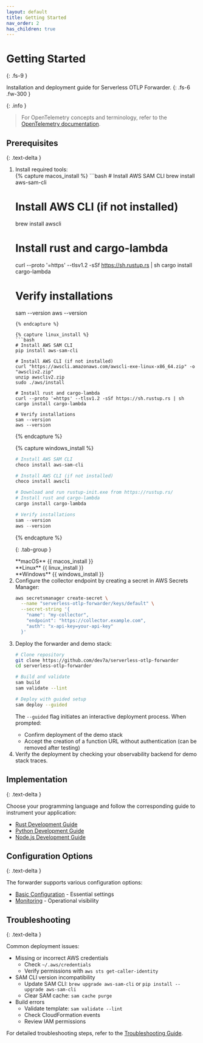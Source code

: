```yaml
---
layout: default
title: Getting Started
nav_order: 2
has_children: true
---
```


# Getting Started
{: .fs-9 }

Installation and deployment guide for Serverless OTLP Forwarder.
{: .fs-6 .fw-300 }

{: .info }
> For OpenTelemetry concepts and terminology, refer to the [OpenTelemetry documentation](https://opentelemetry.io/docs/).

## Prerequisites
{: .text-delta }
<ol>
<li>Install required tools:

<div class="code-example" markdown="1">
{% capture macos_install %}
```bash
# Install AWS SAM CLI
brew install aws-sam-cli

# Install AWS CLI (if not installed)
brew install awscli

# Install rust and cargo-lambda
curl --proto '=https' --tlsv1.2 -sSf https://sh.rustup.rs | sh
cargo install cargo-lambda

# Verify installations
sam --version
aws --version
```
{% endcapture %}

{% capture linux_install %}
```bash
# Install AWS SAM CLI
pip install aws-sam-cli

# Install AWS CLI (if not installed)
curl "https://awscli.amazonaws.com/awscli-exe-linux-x86_64.zip" -o "awscliv2.zip"
unzip awscliv2.zip
sudo ./aws/install

# Install rust and cargo-lambda
curl --proto '=https' --tlsv1.2 -sSf https://sh.rustup.rs | sh
cargo install cargo-lambda

# Verify installations
sam --version
aws --version
```
{% endcapture %}

{% capture windows_install %}
```powershell
# Install AWS SAM CLI
choco install aws-sam-cli

# Install AWS CLI (if not installed)
choco install awscli

# Download and run rustup-init.exe from https://rustup.rs/
# Install rust and cargo-lambda
cargo install cargo-lambda

# Verify installations
sam --version
aws --version
```
{% endcapture %}

{: .tab-group }
<div class="tab macos active" markdown="1">
**macOS**
{{ macos_install }}
</div>
<div class="tab linux" markdown="1">
**Linux**
{{ linux_install }}
</div>
<div class="tab windows" markdown="1">
**Windows**
{{ windows_install }}
</div>
</div>
</li>

<li markdown="1">
Configure the collector endpoint by creating a secret in AWS Secrets Manager:

```bash
aws secretsmanager create-secret \
  --name "serverless-otlp-forwarder/keys/default" \
  --secret-string '{
    "name": "my-collector",
    "endpoint": "https://collector.example.com",
    "auth": "x-api-key=your-api-key"
  }'
```
</li>

<li markdown="1">
Deploy the forwarder and demo stack:

```bash
# Clone repository
git clone https://github.com/dev7a/serverless-otlp-forwarder
cd serverless-otlp-forwarder

# Build and validate
sam build
sam validate --lint

# Deploy with guided setup
sam deploy --guided
```

The `--guided` flag initiates an interactive deployment process. When prompted:
- Confirm deployment of the demo stack
- Accept the creation of a function URL without authentication (can be removed after testing)
</li>

<li>Verify the deployment by checking your observability backend for demo stack traces.</li>
</ol>

## Implementation
{: .text-delta }

Choose your programming language and follow the corresponding guide to instrument your application:

- <i class="devicon-rust-plain colored"></i> [Rust Development Guide](../languages/rust)
- <i class="devicon-python-plain colored"></i> [Python Development Guide](../languages/python)
- <i class="devicon-nodejs-plain colored"></i> [Node.js Development Guide](../languages/nodejs)

## Configuration Options
{: .text-delta }

The forwarder supports various configuration options:
- [Basic Configuration](configuration) - Essential settings
- [Monitoring](../deployment/monitoring) - Operational visibility

## Troubleshooting
{: .text-delta }

Common deployment issues:
- Missing or incorrect AWS credentials
  - Check `~/.aws/credentials`
  - Verify permissions with `aws sts get-caller-identity`
- SAM CLI version incompatibility
  - Update SAM CLI: `brew upgrade aws-sam-cli` or `pip install --upgrade aws-sam-cli`
  - Clear SAM cache: `sam cache purge`
- Build errors
  - Validate template: `sam validate --lint`
  - Check CloudFormation events
  - Review IAM permissions

For detailed troubleshooting steps, refer to the [Troubleshooting Guide](../troubleshooting).


